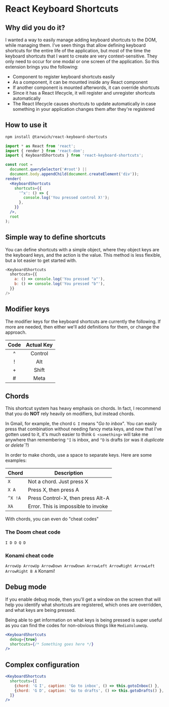 # React Keyboard Shortcuts

## Why did you do it?

I wanted a way to easily manage adding keyboard shortcuts to the DOM, while
managing them. I've seen things that allow defining keyboard shortcuts for the
entire life of the application, but most of the time the keyboard shortcuts that
I want to create are very context-sensitive. They only need to occur for one
modal or one screen of the application. So this extension brings you the
following:

- Component to register keyboard shortcuts easily
- As a component, it can be mounted inside any React component
- If another component is mounted afterwords, it can override shortcuts
- Since it has a React lifecycle, it will register and unregister shortcuts
  automatically
- The React lifecycle causes shortcuts to update automatically in case something
  in your application changes them after they're registered

## How to use it

```sh
npm install @tarwich/react-keyboard-shortcuts
```

```jsx
import * as React from 'react';
import { render } from 'react-dom';
import { KeyboardShortcuts } from 'react-keyboard-shortcuts';

const root =
  document.querySelector('#root') ||
  document.body.appendChild(document.createElement('div'));
render(
  <KeyboardShortcuts
    shortcuts={{
      '^x': () => {
        console.log('You pressed control X!');
      },
    }}
  />,
  root
);
```

## Simple way to define shortcuts

You can define shortcuts with a simple object, where they object keys are the
keyboard keys, and the action is the value. This method is less flexible, but a
lot easier to get started with.

```js
<KeyboardShortcuts
  shortcuts={{
    a: () => console.log('You pressed "a"'),
    b: () => console.log('You pressed "b"'),
  }}
/>
```

## Modifier keys

The modifier keys for the keyboard shortcuts are currently the following. If
more are needed, then either we'll add definitions for them, or change the
approach.

| Code | Actual Key |
| :--: | :--------: |
|  ^   |  Control   |
|  !   |    Alt     |
|  +   |   Shift    |
|  #   |    Meta    |

## Chords

This shortcut system has heavy emphasis on chords. In fact, I recommend that you do **NOT** rely heavily on modifiers, but instead chords.

In Gmail, for example, the chord `G I` means "_Go to inbox_". You can easily press that combination without needing fancy meta keys, and now that I've gotten used to it, it's much easier to think `G <something>` will take me anywhere than remembering `^I` is inbox, and `^D` is drafts (or was it _duplicate_ or _delete_`?)

In order to make chords, use a space to separate keys. Here are some examples:

| Chord   | Description                         |
| ------- | ----------------------------------- |
| `X`     | Not a chord. Just press X           |
| `X A`   | Press X, then press A               |
| `^X !A` | Press Control-X, then press Alt-A   |
| `XA`    | Error. This is impossible to invoke |

With chords, you can even do "cheat codes"

### The Doom cheat code

`I D D Q D`

### Konami cheat code

`ArrowUp ArrowUp ArrowDown ArrowDown ArrowLeft ArrowRight ArrowLeft ArrowRight B A` Konami!

## Debug mode

If you enable debug mode, then you'll get a window on the screen that will help
you identify what shortcuts are registered, which ones are overridden, and what
keys are being pressed.

Being able to get information on what keys is being pressed is super useful as you can find the codes for non-obvious things like `MediaVolumeUp`.

```jsx
<KeyboardShortcuts
  debug={true}
  shortcuts={/* Something goes here */}
/>
```

## Complex configuration

```jsx
<KeyboardShortcuts
  shortcuts={[
    {chord: 'G I', caption: 'Go to inbox', () => this.gotoInbox() },
    {chord: 'G D', caption: 'Go to drafts', () => this.gotoDrafts() },
  ]}
/>
```

